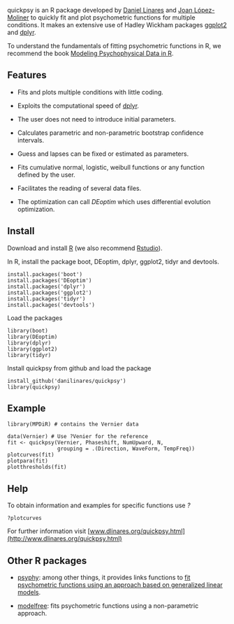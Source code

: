 <!-- README.md is generated from README.Rmd. Please edit that file -->



quickpsy is an R package developed by [Daniel Linares](http://www.dlinares.org) and [Joan López-Moliner](http://www.ub.edu/viscagroup/joan/) to quickly fit and plot psychometric functions for multiple conditions. It makes an extensive use of Hadley Wickham packages [ggplot2](http://ggplot2.org/) and [dplyr](http://cran.r-project.org/web/packages/dplyr/index.html).

To understand the fundamentals of fitting psychometric functions in R, we recommend the book [Modeling Psychophysical Data in R](http://www.springer.com/gp/book/9781461444749).

Features
--------

-   Fits and plots multiple conditions with little coding.

-   Exploits the computational speed of [dplyr](http://cran.r-project.org/web/packages/dplyr/index.html).

-   The user does not need to introduce initial parameters.

-   Calculates parametric and non-parametric bootstrap confidence intervals.

-   Guess and lapses can be fixed or estimated as parameters.

-   Fits cumulative normal, logistic, weibull functions or any function defined by the user.

-   Facilitates the reading of several data files.

-   The optimization can call *DEoptim* which uses differential evolution optimization.

Install
-------

Download and install [R](http://cran.rstudio.com) (we also recommend [Rstudio](http://www.rstudio.com/)).

In R, install the package boot, DEoptim, dplyr, ggplot2, tidyr and devtools.

``` {.r}
install.packages('boot')
install.packages('DEoptim')
install.packages('dplyr')
install.packages('ggplot2')
install.packages('tidyr')
install.packages('devtools')
```

Load the packages

``` {.r}
library(boot)
library(DEoptim)
library(dplyr)
library(ggplot2)
library(tidyr)
```

Install quickpsy from github and load the package

``` {.r}
install_github('danilinares/quickpsy')
library(quickpsy)
```

Example
-------

``` {.r}
library(MPDiR) # contains the Vernier data

data(Vernier) # Use ?Venier for the reference
fit <- quickpsy(Vernier, Phaseshift, NumUpward, N, 
                grouping = .(Direction, WaveForm, TempFreq))
plotcurves(fit)
plotpara(fit)
plotthresholds(fit)
```

Help
----

To obtain information and examples for specific functions use *?*

``` {.r}
?plotcurves
```

For further information visit [www.dlinares.org/quickpsy.html](http://www.dlinares.org/quickpsy.html)

Other R packages
----------------

-   [psyphy](http://cran.r-project.org/web/packages/psyphy/index.html): among other things, it provides links functions to [fit psychometric functions using an approach based on generalized linear models](http://www.dlinares.org/psychopract.html#fitting-using-generalized-linear-models).

-   [modelfree](http://personalpages.manchester.ac.uk/staff/d.h.foster/software-modelfree/latest/home): fits psychometric functions using a non-parametric approach.
